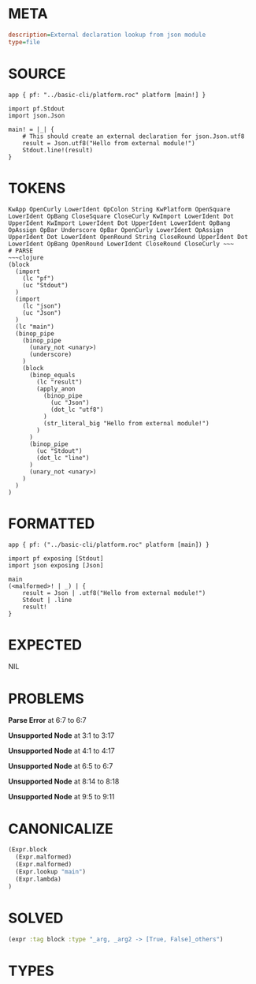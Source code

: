 # META
~~~ini
description=External declaration lookup from json module
type=file
~~~
# SOURCE
~~~roc
app { pf: "../basic-cli/platform.roc" platform [main!] }

import pf.Stdout
import json.Json

main! = |_| {
    # This should create an external declaration for json.Json.utf8
    result = Json.utf8("Hello from external module!")
    Stdout.line!(result)
}
~~~
# TOKENS
~~~text
KwApp OpenCurly LowerIdent OpColon String KwPlatform OpenSquare LowerIdent OpBang CloseSquare CloseCurly KwImport LowerIdent Dot UpperIdent KwImport LowerIdent Dot UpperIdent LowerIdent OpBang OpAssign OpBar Underscore OpBar OpenCurly LowerIdent OpAssign UpperIdent Dot LowerIdent OpenRound String CloseRound UpperIdent Dot LowerIdent OpBang OpenRound LowerIdent CloseRound CloseCurly ~~~
# PARSE
~~~clojure
(block
  (import
    (lc "pf")
    (uc "Stdout")
  )
  (import
    (lc "json")
    (uc "Json")
  )
  (lc "main")
  (binop_pipe
    (binop_pipe
      (unary_not <unary>)
      (underscore)
    )
    (block
      (binop_equals
        (lc "result")
        (apply_anon
          (binop_pipe
            (uc "Json")
            (dot_lc "utf8")
          )
          (str_literal_big "Hello from external module!")
        )
      )
      (binop_pipe
        (uc "Stdout")
        (dot_lc "line")
      )
      (unary_not <unary>)
    )
  )
)
~~~
# FORMATTED
~~~roc
app { pf: ("../basic-cli/platform.roc" platform [main]) }

import pf exposing [Stdout]
import json exposing [Json]

main
(<malformed>! | _) | {
	result = Json | .utf8("Hello from external module!")
	Stdout | .line
	result!
}
~~~
# EXPECTED
NIL
# PROBLEMS
**Parse Error**
at 6:7 to 6:7

**Unsupported Node**
at 3:1 to 3:17

**Unsupported Node**
at 4:1 to 4:17

**Unsupported Node**
at 6:5 to 6:7

**Unsupported Node**
at 8:14 to 8:18

**Unsupported Node**
at 9:5 to 9:11

# CANONICALIZE
~~~clojure
(Expr.block
  (Expr.malformed)
  (Expr.malformed)
  (Expr.lookup "main")
  (Expr.lambda)
)
~~~
# SOLVED
~~~clojure
(expr :tag block :type "_arg, _arg2 -> [True, False]_others")
~~~
# TYPES
~~~roc
~~~
